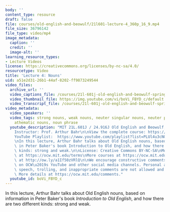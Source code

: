 ```yaml
---
body: ''
content_type: resource
draft: false
file: courses/old-english-and-beowulf/21l601-lecture-4_360p_16_9.mp4
file_size: 36796142
file_type: video/mp4
image_metadata:
  caption: ''
  credit: ''
  image-alt: ''
learning_resource_types:
- Lecture Videos
license: https://creativecommons.org/licenses/by-nc-sa/4.0/
resourcetype: Video
title: 'Lecture 4: Nouns'
uid: a51e2d31-26b1-44af-8202-ff9873249544
video_files:
  archive_url: ''
  video_captions_file: /courses/21l-601j-old-english-and-beowulf-spring-2023/1_FIAaFxrJj4CfaWRd1n3R1TIJSzUaFZl_transcript.webvtt
  video_thumbnail_file: https://img.youtube.com/vi/boVi_FBYD_c/default.jpg
  video_transcript_file: /courses/21l-601j-old-english-and-beowulf-spring-2023/1_FIAaFxrJj4CfaWRd1n3R1TIJSzUaFZl_transcript.pdf
video_metadata:
  video_speakers: ''
  video_tags: strong nouns, weak nouns, neuter singular nouns, neuter plural nouns,
    athematic nouns, noun phrase
  youtube_description: "MIT 21L.601J / 24.916J Old English and Beowulf, Spring 2023\n\
    Instructor: Prof. Arthur Bahr\n\nView the complete course: https://ocw.mit.edu/courses/21l-601j-old-english-and-beowulf-spring-2023/\n\
    YouTube Playlist:  https://www.youtube.com/playlist?list=PLUl4u3cNGP61XcBw73jdcpNO-pju-mFtw\n\
    \nIn this lecture, Arthur Bahr talks about Old English nouns, based on information\
    \ in Peter Baker's book Introduction to Old English, and how there are two different\
    \ kinds: strong and weak.\n\nLicense: Creative Commons BY-NC-SA\nMore information\
    \ at https://ocw.mit.edu/terms\nMore courses at https://ocw.mit.edu\nSupport OCW\
    \ at http://ow.ly/a1If50zVRlQ\n\nWe encourage constructive comments and discussion\
    \ on OCW\u2019s YouTube and other social media channels. Personal attacks, hate\
    \ speech, trolling, and inappropriate comments are not allowed and may be removed.\
    \ More details at https://ocw.mit.edu/comments."
  youtube_id: boVi_FBYD_c
---
```

In this lecture, Arthur Bahr talks about Old English nouns, based on information in Peter Baker's book *Introduction to Old English*, and how there are two different kinds: strong and weak.